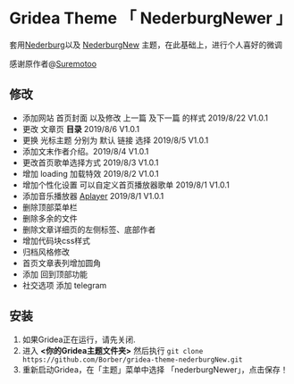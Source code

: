 #  Gridea Theme 「 NederburgNewer 」

套用[Nederburg](https://github.com/Suremotoo/gridea-theme-nederburg)以及 [NederburgNew](https://github.com/sadjjk/gridea-theme-nederburgNew) 主题，在此基础上，进行个人喜好的微调

感谢原作者@[Suremotoo](https://github.com/Suremotoo)

## 修改

- 添加网站 首页封面 以及修改 上一篇 及下一篇 的样式 2019/8/22 V1.0.1
- 更改 文章页 **目录**  2019/8/6  V1.0.1
- 更换 光标主题 分别为 默认 链接 选择  2019/8/5  V1.0.1
- 添加文末作者介绍。2019/8/4  V1.0.1
- 更改首页歌单选择方式 2019/8/3  V1.0.1
- 增加 loading  加载特效 2019/8/2  V1.0.1
- 增加个性化设置 可以自定义首页播放器歌单 2019/8/1  V1.0.1
- 添加音乐播放器 [Aplayer](https://aplayer.js.org/#/zh-Hans/) 2019/8/1  V1.0.1
- 删除顶部菜单栏
- 删除多余的文件
- 删除文章详细页的左侧标签、底部作者
- 增加代码块css样式
- 归档风格修改
- 首页文章表列增加圆角
- 添加 回到顶部功能
- 社交选项 添加 telegram

## 安装
1. 如果Gridea正在运行，请先关闭.
2. 进入 **<你的Gridea主题文件夹>** 然后执行 ``` git clone https://github.com/Borber/gridea-theme-nederburgNew.git ```
3. 重新启动Gridea，在「主题」菜单中选择 「nederburgNewer」，点击保存！

